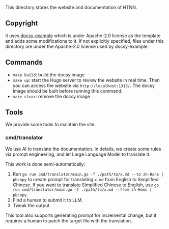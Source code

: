This directory stores the website and documentation of HTNN.

## Copyright

It uses [docsy-example](https://github.com/google/docsy-example) which is under Apache-2.0 license as the template and adds some modifications to it.
If not explicitly specified, files under this directory are under the Apache-2.0 license used by docsy-example.

## Commands

* `make build`: build the docsy image
* `make up`: start the Hugo server to review the website in real time. Then you can access the website via `http://localhost:1313/`. The docsy image should be built before running this command.
* `make clear`: remove the docsy image

## Tools

We provide some tools to maintain the site.

### cmd/translator

We use AI to translate the documentation. In details, we create some rules via prompt engineering, and let Large Language Model to translate it.

This work is done semi-automatically:

1. Run `go run cmd/translator/main.go -f ./path/to/x.md --to zh-Hans | pbcopy` to create prompt for translating `x.md` from English to Simplified Chinese. If you want to translate Simplified Chinese to English, use `go run cmd/translator/main.go -f ./path/to/x.md --from zh-Hans | pbcopy`.
2. Find a human to submit it to LLM.
3. Tweak the output.

This tool also supports generating prompt for incremental change, but it requires a human to patch the target file with the translation.
